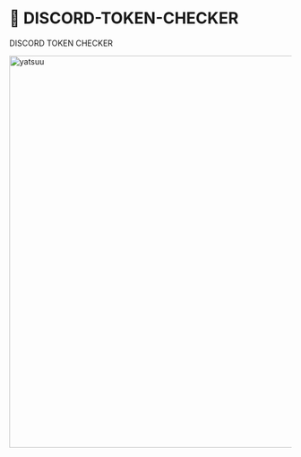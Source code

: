 # 🌊 DISCORD-TOKEN-CHECKER

DISCORD TOKEN CHECKER 

<img width="1000" height="700" align="left" style="float: left; margin: 0 10px 0 0;" alt="yatsuu" src="https://zupimages.net/up/21/52/0vye.png">  

